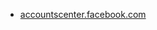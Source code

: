* [accountscenter.facebook.com](https://accountscenter.facebook.com/personal_info/account_ownership_and_control/deletion_and_deactivation/?is_from_dialog=true)
